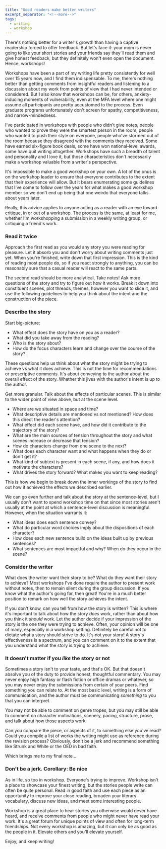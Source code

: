 ```yaml
---
title: "Good readers make better writers"
excerpt_separator: "<!--more-->"
tags:
  - writing
  - workshop
---
```


There's nothing better for a writer's growth than having a captive readership forced to offer feedback. But let's face it: your mom is never going to like your short stories and your friends say they'll read them and give honest feedback, but they definitely won't even open the document. Hence, workshops!

<!--more-->

Workshops have been a part of my writing life pretty consistently for well over 15 years now, and I find them indispensable. To me, there's nothing better than getting comments from insightful readers and listening to a discussion about my work from points of view that I had never intended or considered. But I also know that workshops can be, for others, anxiety-inducing moments of vulnerability, even at the MFA level where one might assume all participants are pretty accustomed to the process. Even graduate programs unfortunately don't screen for apathy, competitiveness, and narrow-mindedness.

I've participated in workshops with people who didn't give notes, people who wanted to prove they were the smartest person in the room, people who wanted to push their style on everyone, people who've stormed out of the room because they disagreed with the comments they received. Some have earned six-figure book deals, some have won national-level awards, some have quit writing altogether. Workshops have such a breadth of talent and personality and I love it, but those characteristics don't necessarily make a workshop valuable from a writer's perspective.

It's impossible to make a good workshop on your own. A lot of the onus is on the workshop leader to ensure that everyone contributes to the extent that their experience will allow. But it bears enumerating some guidelines that I've come to follow over the years for what makes a good workshop member so we don't end up being that one weirdo that everyone talks about years later.

Really, this advice applies to anyone acting as a reader with an eye toward critique, in or out of a workshop. The process is the same, at least for me, whether I'm workshopping a submission in a weekly writing group, or critiquing a friend's work.

### Read it twice

Approach the first read as you would any story you were reading for pleasure. Let it absorb you and don't worry about writing comments just yet. When you're finished, write down that first impression. This is the kind of reading most people do, so if you react strongly to anything, you can be reasonably sure that a casual reader will react to the same parts.

The second read should be more analytical. Take notes! Ask more questions of the story and try to figure out how it works. Break it down into constituent scenes, plot threads, themes, however you want to slice it, and use the following guidelines to help you think about the intent and the construction of the piece.

### Describe the story

Start big-picture:

- What effect does the story have on you as a reader?
- What did you take away from the reading?
- Who is the story about?
- How do the focus characters learn and change over the course of the story?

These questions help us think about what the story might be trying to achieve vs what it does achieve. This is not the time for recommendations or prescriptive comments. It's about conveying to the author about the overall effect of the story. Whether this jives with the author's intent is up to the author.

Get more granular. Talk about the effects of particular scenes. This is similar to the wider point of view above, but at the scene level.

- Where are we situated in space and time?
- What descriptive details are mentioned vs not mentioned? How does this direct the reader's attention?
- What effect did each scene have, and how did it contribute to the trajectory of the story?
- What are the main sources of tension throughout the story and what scenes increase or decrease that tension?
- How do characters change from one scene to the next?
- What does each character want and what happens when they do or don't get it?
- What kind of subtext is present in each scene, if any, and how does it motivate the characters?
- What drives the story forward? What makes you want to keep reading?

This is how we begin to break down the inner workings of the story to find out how it achieved the effects we described earlier.

We can go even further and talk about the story at the sentence-level, but I usually don't want to spend workshop time on that since most stories aren't usually at the point at which a sentence-level discussion is meaningful. However, when the situation warrants it:

- What ideas does each sentence convey?
- What do particular word choices imply about the dispositions of each character?
- How does each new sentence build on the ideas built up by previous sentences?
- What sentences are most impactful and why? When do they occur in the scene?

### Consider the writer

What does the writer want their story to be? What do they want their story to achieve? Most workshops I've done require the author to present work without notes, then to remain silent during the group discussion. If you know what the author's going for, then great! You're in a much better position to remark on how well the story achieves the intent.

If you don't know, can you tell from how the story is written? This is where it's important to talk about how the story *does* work, rather than about how you think it *should* work. Let the author decide if your impression of the story is the one they were trying to achieve. Often, your opinion will be one of many, especially in a workshop setting. Definitely be careful not to dictate what a story should strive to do. It's not your story! A story's effectiveness is a spectrum, and you can comment on it to the extent that you understand what the story is trying to achieve.

### It doesn't matter if you *like* the story or not

Sometimes a story isn't to your taste, and that's OK. But that doesn't absolve you of the duty to provide honest, thoughtful commentary. You may never enjoy high fantasy or flash fiction or office dramas or whatever, so you may never enjoy the submissions from certain of your peers. Find something you can relate to. At the most basic level, writing is a form of communication, and the author must be communicating *something* to you that you can interpret.

You may not be able to comment on genre tropes, but you may still be able to comment on character motivations, scenery, pacing, structure, prose, and talk about how those aspects work.

Can you compare the piece, or aspects of it, to something else you've read? Could you compile a list of works the writing might use as reference during the revision process? Obviously, don't be a jerk and recommend something like Strunk and White or the OED in bad faith.

Which brings me to my final note...

### Don't be a jerk. Corollary: Be nice

As in life, so too in workshop. Everyone's trying to improve. Workshop isn't a place to showcase your finest writing, but the stories people write can often be quite personal. Read in good faith and use each piece as an opportunity to improve your close reading, broaden your literary vocabulary, discuss new ideas, and meet some interesting people.

Workshop is a great place to hear stories you otherwise would never have heard, and receive comments from people who might never have read your work. It's a great forum for unique points of view and often for long-term friendships. Not every workshop is amazing, but it can only be as good as the people in it. Elevate others and you'll elevate yourself.

Enjoy, and keep writing!